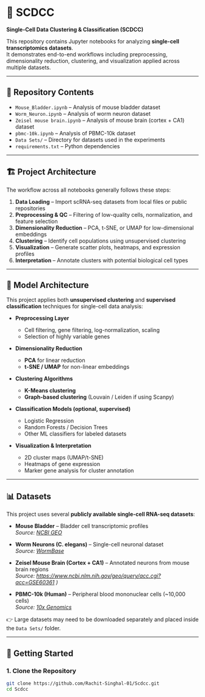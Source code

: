 # 🧬 SCDCC

**Single-Cell Data Clustering & Classification (SCDCC)**  

This repository contains Jupyter notebooks for analyzing **single-cell transcriptomics datasets**.  
It demonstrates end-to-end workflows including preprocessing, dimensionality reduction, clustering, and visualization applied across multiple datasets.  

---

## 📂 Repository Contents

- `Mouse_Bladder.ipynb` – Analysis of mouse bladder dataset  
- `Worm_Neuron.ipynb` – Analysis of worm neuron dataset  
- `Zeisel mouse brain.ipynb` – Analysis of mouse brain (cortex + CA1) dataset  
- `pbmc-10k.ipynb` – Analysis of PBMC-10k dataset  
- `Data Sets/` – Directory for datasets used in the experiments  
- `requirements.txt` – Python dependencies  

---

## 🏗️ Project Architecture

The workflow across all notebooks generally follows these steps:

1. **Data Loading** – Import scRNA-seq datasets from local files or public repositories  
2. **Preprocessing & QC** – Filtering of low-quality cells, normalization, and feature selection  
3. **Dimensionality Reduction** – PCA, t-SNE, or UMAP for low-dimensional embeddings  
4. **Clustering** – Identify cell populations using unsupervised clustering  
5. **Visualization** – Generate scatter plots, heatmaps, and expression profiles  
6. **Interpretation** – Annotate clusters with potential biological cell types  

---

## 🔬 Model Architecture

This project applies both **unsupervised clustering** and **supervised classification** techniques for single-cell data analysis:  

- **Preprocessing Layer**  
  - Cell filtering, gene filtering, log-normalization, scaling  
  - Selection of highly variable genes  

- **Dimensionality Reduction**  
  - **PCA** for linear reduction  
  - **t-SNE / UMAP** for non-linear embeddings  

- **Clustering Algorithms**  
  - **K-Means clustering**  
  - **Graph-based clustering** (Louvain / Leiden if using Scanpy)  

- **Classification Models (optional, supervised)**  
  - Logistic Regression  
  - Random Forests / Decision Trees  
  - Other ML classifiers for labeled datasets  

- **Visualization & Interpretation**  
  - 2D cluster maps (UMAP/t-SNE)  
  - Heatmaps of gene expression  
  - Marker gene analysis for cluster annotation  

---

## 📊 Datasets

This project uses several **publicly available single-cell RNA-seq datasets**:

- **Mouse Bladder** – Bladder cell transcriptomic profiles  
  *Source: [NCBI GEO](https://www.ncbi.nlm.nih.gov/geo/)*  

- **Worm Neurons (C. elegans)** – Single-cell neuronal dataset  
  *Source: [WormBase](https://wormbase.org/)*  

- **Zeisel Mouse Brain (Cortex + CA1)** – Annotated neurons from mouse brain regions  
  *Source: https://www.ncbi.nlm.nih.gov/geo/query/acc.cgi?acc=GSE60361
 )*  

- **PBMC-10k (Human)** – Peripheral blood mononuclear cells (~10,000 cells)  
  *Source: [10x Genomics](https://www.10xgenomics.com/resources/datasets)*  

👉 Large datasets may need to be downloaded separately and placed inside the `Data Sets/` folder.  

---

## 🚀 Getting Started

### 1. Clone the Repository
```bash
git clone https://github.com/Rachit-Singhal-01/Scdcc.git
cd Scdcc

